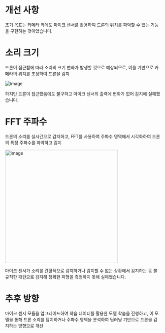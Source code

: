 # 개선 사항

초기 목표는 카메라 외에도 마이크 센서를 활용하여 드론의 위치를 파악할 수 있는 기능을 구현하는 것이었습니다.

# 소리 크기
드론이 접근함에 따라 소리의 크기 변화가 발생할 것으로 예상되므로, 이를 기반으로 카메라의 위치를 조정하여 드론을 감지

![image](https://github.com/user-attachments/assets/0fc44ebe-ab5d-4f64-8dc0-8c0b559ec990)

하지만 드론이 접근했음에도 불구하고 마이크 센서의 출력에 변화가 없어 감지에 실패했습니다.

# FFT 주파수
드론의 소리를 실시간으로 감지하고, FFT를 사용하여 주파수 영역에서 시각화하여 드론의 특정 주파수를 파악하고 감지

<img width="366" alt="image" src="https://github.com/user-attachments/assets/95c6ea32-d6fd-402b-9d1c-90dbae734a93">


마이크 센서가 소리를 간혈적으로 감지하거나 감지할 수 없는 상황에서 감지하는 등 불규칙한 패턴으로 감지해 정확한 파형을 측정하지 못해 실패했습니다.

# 추후 방향
마이크 센서 모듈을 업그레이드하여  학습 데이터를 활용한 모델 학습을 진행하고, 이 모델을 통해 드론 소리를 탐지하거나 주파수 영역을 분석하여 딥러닝 기반으로 드론을 감지하는 방향으로 개선
